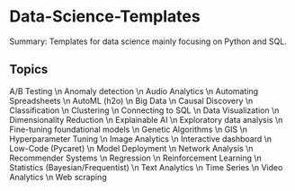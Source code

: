 # Data-Science-Templates
Summary: Templates for data science mainly focusing on Python and SQL.
## Topics
A/B Testing
\n Anomaly detection
\n Audio Analytics
\n Automating Spreadsheets
\n AutoML (h2o)
\n Big Data
\n Causal Discovery
\n Classification
\n Clustering
\n Connecting to SQL
\n Data Visualization 
\n Dimensionality Reduction
\n Explainable AI
\n Exploratory data analysis
\n Fine-tuning foundational models
\n Genetic Algorithms
\n GIS
\n Hyperparameter Tuning
\n Image Analytics 
\n Interactive dashboard
\n Low-Code (Pycaret)
\n Model Deployment
\n Network Analysis
\n Recommender Systems
\n Regression
\n Reinforcement Learning
\n Statistics (Bayesian/Frequentist)
\n Text Analytics
\n Time Series
\n Video Analytics
\n Web scraping
